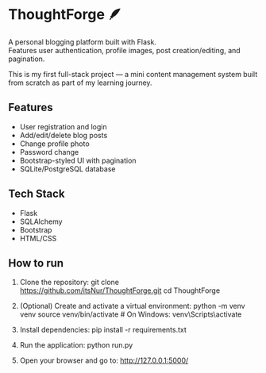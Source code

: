 # ThoughtForge 🪶

A personal blogging platform built with Flask.  
Features user authentication, profile images, post creation/editing, and pagination.

This is my first full-stack project — a mini content management system built from scratch as part of my learning journey.

## Features
- User registration and login
- Add/edit/delete blog posts
- Change profile photo
- Password change
- Bootstrap-styled UI with pagination
- SQLite/PostgreSQL database

## Tech Stack
- Flask
- SQLAlchemy
- Bootstrap
- HTML/CSS

## How to run
1. Clone the repository:
git clone https://github.com/itsNur/ThoughtForge.git cd ThoughtForge

3. (Optional) Create and activate a virtual environment:
python -m venv venv source venv/bin/activate # On Windows: venv\Scripts\activate

3. Install dependencies:
pip install -r requirements.txt

4. Run the application:
python run.py

5. Open your browser and go to:
http://127.0.0.1:5000/
